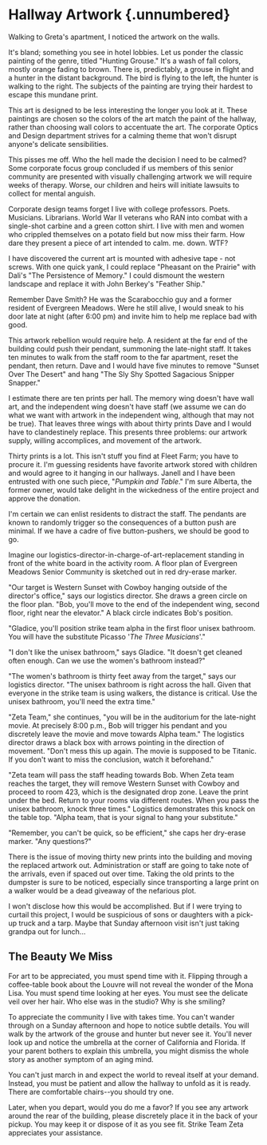# Hallway Artwork {.unnumbered}

Walking to Greta's apartment, I noticed the artwork on the walls.

It's bland; something you see in hotel lobbies. Let us ponder the classic painting of the genre, titled "Hunting Grouse." It's a wash of fall colors, mostly orange fading to brown. There is, predictably, a grouse in flight and a hunter in the distant background. The bird is flying to the left, the hunter is walking to the right. The subjects of the painting are trying their hardest to escape this mundane print.

This art is designed to be less interesting the longer you look at it. These paintings are chosen so the colors of the art match the paint of the hallway, rather than choosing wall colors to accentuate the art. The corporate Optics and Design department strives for a calming theme that won't disrupt anyone's delicate sensibilities.

This pisses me off. Who the hell made the decision I need to be calmed? Some corporate focus group concluded if us members of this senior community are presented with visually challenging artwork we will require weeks of therapy. Worse, our children and heirs will initiate lawsuits to collect for mental anguish.

Corporate design teams forget I live with college professors. Poets. Musicians. Librarians. World War II veterans who RAN into combat with a single-shot carbine and a green cotton shirt. I live with men and women who crippled themselves on a potato field but now miss their farm. How dare they present a piece of art intended to calm. me. down. WTF?

I have discovered the current art is mounted with adhesive tape - not screws. With one quick yank, I could replace "Pheasant on the Prairie" with Dali's "The Persistence of Memory." I could dismount the western landscape and replace it with John Berkey's "Feather Ship."

Remember Dave Smith? He was the Scarabocchio guy and a former resident of Evergreen Meadows. Were he still alive, I would sneak to his door late at night (after 6:00 pm) and invite him to help me replace bad with good.

This artwork rebellion would require help. A resident at the far end of the building could push their pendant, summoning the late-night staff. It takes ten minutes to walk from the staff room to the far apartment, reset the pendant, then return. Dave and I would have five minutes to remove "Sunset Over The Desert" and hang "The Sly Shy Spotted Sagacious Snipper Snapper."

I estimate there are ten prints per hall. The memory wing doesn't have wall art, and the independent wing doesn't have staff (we assume we can do what we want with artwork in the independent wing, although that may not be true). That leaves three wings with about thirty prints Dave and I would have to clandestinely replace. This presents three problems: our artwork supply, willing accomplices, and movement of the artwork.

Thirty prints is a lot. This isn't stuff you find at Fleet Farm; you have to procure it. I'm guessing residents have favorite artwork stored with children and would agree to it hanging in our hallways. Janell and I have been entrusted with one such piece, "*Pumpkin and Table*." I'm sure Alberta, the former owner, would take delight in the wickedness of the entire project and approve the donation.

I'm certain we can enlist residents to distract the staff. The pendants are known to randomly trigger so the consequences of a button push are minimal. If we have a cadre of five button-pushers, we should be good to go.

Imagine our logistics-director-in-charge-of-art-replacement standing in front of the white board in the activity room. A floor plan of Evergreen Meadows Senior Community is sketched out in red dry-erase marker.

"Our target is Western Sunset with Cowboy hanging outside of the director's office," says our logistics director. She draws a green circle on the floor plan. "Bob, you'll move to the end of the independent wing, second floor, right near the elevator." A black circle indicates Bob's position.

"Gladice, you'll position strike team alpha in the first floor unisex bathroom. You will have the substitute Picasso '*The Three Musicians*'."

"I don't like the unisex bathroom," says Gladice. "It doesn't get cleaned often enough. Can we use the women's bathroom instead?"

"The women's bathroom is thirty feet away from the target," says our logistics director. "The unisex bathroom is right across the hall. Given that everyone in the strike team is using walkers, the distance is critical. Use the unisex bathroom, you'll need the extra time."

"Zeta Team," she continues, "you will be in the auditorium for the late-night movie. At precisely 8:00 p.m., Bob will trigger his pendant and you discretely leave the movie and move towards Alpha team." The logistics director draws a black box with arrows pointing in the direction of movement. "Don't mess this up again. The movie is supposed to be Titanic. If you don't want to miss the conclusion, watch it beforehand."

"Zeta team will pass the staff heading towards Bob. When Zeta team reaches the target, they will remove Western Sunset with Cowboy and proceed to room 423, which is the designated drop zone. Leave the print under the bed. Return to your rooms via different routes. When you pass the unisex bathroom, knock three times." Logistics demonstrates this knock on the table top. "Alpha team, that is your signal to hang your substitute."

"Remember, you can't be quick, so be efficient," she caps her dry-erase marker. "Any questions?"

There is the issue of moving thirty new prints into the building and moving the replaced artwork out. Administration or staff are going to take note of the arrivals, even if spaced out over time. Taking the old prints to the dumpster is sure to be noticed, especially since transporting a large print on a walker would be a dead giveaway of the nefarious plot.

I won't disclose how this would be accomplished. But if I were trying to curtail this project, I would be suspicious of sons or daughters with a pick-up truck and a tarp. Maybe that Sunday afternoon visit isn't just taking grandpa out for lunch...

## The Beauty We Miss

For art to be appreciated, you must spend time with it. Flipping through a coffee-table book about the Louvre will not reveal the wonder of the Mona Lisa. You must spend time looking at her eyes. You must see the delicate veil over her hair. Who else was in the studio? Why is she smiling?

To appreciate the community I live with takes time. You can't wander through on a Sunday afternoon and hope to notice subtle details. You will walk by the artwork of the grouse and hunter but never see it. You'll never look up and notice the umbrella at the corner of California and Florida. If your parent bothers to explain this umbrella, you might dismiss the whole story as another symptom of an aging mind.

You can't just march in and expect the world to reveal itself at your demand. Instead, you must be patient and allow the hallway to unfold as it is ready. There are comfortable chairs--you should try one.

Later, when you depart, would you do me a favor? If you see any artwork around the rear of the building, please discretely place it in the back of your pickup. You may keep it or dispose of it as you see fit. Strike Team Zeta appreciates your assistance.
